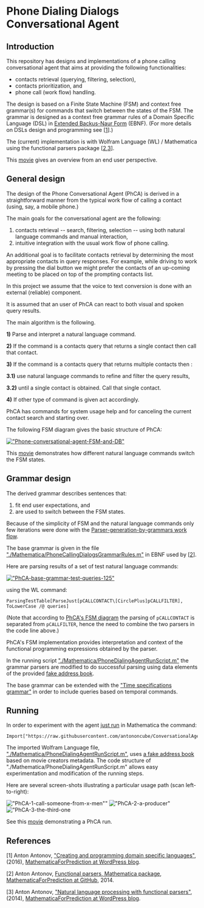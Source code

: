 # Phone Dialing Dialogs Conversational Agent

## Introduction

This repository has designs and implementations of a phone calling conversational agent that aims at
providing the following functionalities: 
- contacts retrieval (querying, filtering, selection), 
- contacts prioritization, and 
- phone call (work flow) handling.

The design is based on a Finite State Machine (FSM) and context free grammar(s) for commands 
that switch between the states of the FSM. 
The grammar is designed as a context free grammar rules of a Domain Specific Language (DSL) in 
[Extended Backus-Naur Form](https://en.wikipedia.org/wiki/Extended_Backus–Naur_form) (EBNF). (For more details on DSLs design and programming see 
\[[1](https://mathematicaforprediction.wordpress.com/2016/03/22/creating-and-programming-dsls/)\].)

The (current) implementation is with Wolfram Language (WL) / Mathematica using the functional parsers package 
\[[2](https://github.com/antononcube/MathematicaForPrediction/blob/master/FunctionalParsers.m),[3](https://mathematicaforprediction.wordpress.com/2014/02/13/natural-language-processing-with-functional-parsers/)\].

This [movie](https://youtu.be/1sQgD9Kn0TQ) gives an overview from an end user perspective.

## General design

The design of the Phone Conversational Agent (PhCA) is derived in a straightforward manner from 
the typical work flow of calling a contact (using, say, a mobile phone.)

The main goals for the conversational agent are the following:

1. contacts retrieval -- search, filtering, selection -- using both natural language commands and manual interaction,
2. intuitive integration with the usual work flow of phone calling.

An additional goal is to facilitate contacts retrieval by determining the most appropriate contacts in query responses. 
For example, while driving to work by pressing the dial button we might prefer the contacts of an up-coming meeting 
to be placed on top of the prompting contacts list.

In this project we assume that the voice to text conversion is done with an external (reliable) component.

It is assumed that an user of PhCA can react to both visual and spoken query results. 

The main algorithm is the following.

**1)** Parse and interpret a natural language command.

**2)** If the command is a contacts query that returns a single contact then call that contact.

**3)** If the command is a contacts query that returns multiple contacts then :

**3.1)** use natural language commands to refine and filter the query results,

**3.2)** until a single contact is obtained. Call that single contact.

**4)** If other type of command is given act accordingly.

PhCA has commands for system usage help and for canceling the current contact search and starting over.

The following FSM diagram gives the basic structure of PhCA:

[!["Phone-conversational-agent-FSM-and-DB"](http://imgur.com/v7vCkRrl.jpg)](http://imgur.com/v7vCkRr.jpg)


This [movie](https://youtu.be/1sQgD9Kn0TQ) demonstrates how different natural language commands switch the 
FSM states.

## Grammar design
 
 The derived grammar describes sentences that:
 1. fit end user expectations, and
 2. are used to switch between the FSM states.
 
 Because of the simplicity of FSM and the natural language commands only few iterations were done with the 
 [Parser-generation-by-grammars work flow](https://github.com/antononcube/ConversationalAgents/blob/master/ConceptualDiagrams/Parser-generation-by-grammars-workflow.pdf). 
 
 The base grammar is given in the file ["./Mathematica/PhoneCallingDialogsGrammarRules.m"](https://github.com/antononcube/ConversationalAgents/blob/master/Projects/PhoneDialingDialogsAgent/Mathematica/PhoneCallingDialogsGrammarRules.m)
 in EBNF used by \[[2](https://github.com/antononcube/MathematicaForPrediction/blob/master/FunctionalParsers.m)\].
 
 Here are parsing results of a set of test natural language commands:
 
 [!["PhCA-base-grammar-test-queries-125"](http://imgur.com/xTcBbbQl.png)](http://imgur.com/xTcBbbQ.png)

 using the WL command:
 
    ParsingTestTable[ParseJust[pCALLCONTACT\[CirclePlus]pCALLFILTER], ToLowerCase /@ queries]
     
 (Note that according to [PhCA's FSM diagram](http://imgur.com/v7vCkRr.jpg) the parsing of `pCALLCONTACT` 
 is separated from `pCALLFILTER`, hence the need to combine the two parsers in the code line above.)
     
 PhCA's FSM implementation provides interpretation and context of the functional programming expressions
 obtained by the parser.
      
 In the running script ["./Mathematica/PhoneDialingAgentRunScript.m"](https://github.com/antononcube/ConversationalAgents/blob/master/Projects/PhoneDialingDialogsAgent/Mathematica/PhoneDialingAgentRunScript.m) 
 the grammar parsers are modified to do successful parsing using data elements of 
 the provided [fake address book](https://github.com/antononcube/ConversationalAgents/blob/master/Projects/PhoneDialingDialogsAgent/Mathematica/AddressBookByMovieRecords.m).

 The base grammar can be extended with the ["Time specifications grammar"](https://github.com/antononcube/MathematicaForPrediction/blob/master/EBNF/TimeSpecificationsGrammar.ebnf)
 in order to include queries based on temporal commands.
 
## Running
 
 In order to experiment with the agent [just run](https://youtu.be/1sQgD9Kn0TQ) in Mathematica the command:
 
    Import["https://raw.githubusercontent.com/antononcube/ConversationalAgents/master/Projects/PhoneDialingDialogsAgent/Mathematica/PhoneDialingAgentRunScript.m"]
 
 The imported Wolfram Language file, ["./Mathematica/PhoneDialingAgentRunScript.m"](https://github.com/antononcube/ConversationalAgents/blob/master/Projects/PhoneDialingDialogsAgent/Mathematica/PhoneDialingAgentRunScript.m), 
 uses [a fake address book](https://github.com/antononcube/ConversationalAgents/blob/master/Projects/PhoneDialingDialogsAgent/Mathematica/AddressBookByMovieRecords.m) 
 based on movie creators metadata. The code structure of "./Mathematica/PhoneDialingAgentRunScript.m" allows easy
 experimentation and modification of the running steps.
 
 Here are several screen-shots illustrating a particular usage path (scan left-to-right):
 
 !["PhCA-1-call-someone-from-x-men""](http://i.imgur.com/ERavkTzm.png)
 !["PhCA-2-a-producer"](http://imgur.com/B2d2HDRm.png)
 !["PhCA-3-the-third-one](http://imgur.com/mWKNbVom.png)
 
 See this [movie](https://youtu.be/1sQgD9Kn0TQ) demonstrating a PhCA run.
  
## References

[1] Anton Antonov, ["Creating and programming domain specific languages"](https://mathematicaforprediction.wordpress.com/2016/03/22/creating-and-programming-dsls/), 
(2016), [MathematicaForPrediction at WordPress blog](https://mathematicaforprediction.wordpress.com). 

[2] Anton Antonov, [Functional parsers, Mathematica package](https://github.com/antononcube/MathematicaForPrediction/blob/master/FunctionalParsers.m), 
[MathematicaForPrediction at GitHub](https://github.com/antononcube/MathematicaForPrediction), 2014. 

[3] Anton Antonov, ["Natural language processing with functional parsers"](https://mathematicaforprediction.wordpress.com/2014/02/13/natural-language-processing-with-functional-parsers/), (2014), 
[MathematicaForPrediction at WordPress blog](https://mathematicaforprediction.wordpress.com). 
